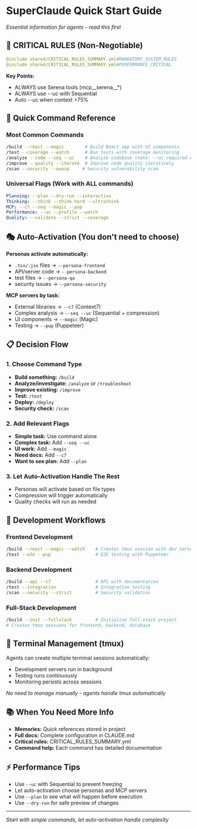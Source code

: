 # SuperClaude Quick Start Guide
*Essential information for agents - read this first*

## 🚨 CRITICAL RULES (Non-Negotiable)
```yaml
@include shared/CRITICAL_RULES_SUMMARY.yml#MANDATORY_SYSTEM_RULES
@include shared/CRITICAL_RULES_SUMMARY.yml#PERFORMANCE_CRITICAL
```

**Key Points:**
- ALWAYS use Serena tools (mcp__serena__*)
- ALWAYS use --uc with Sequential
- Auto --uc when context >75%

## 🎯 Quick Command Reference

### Most Common Commands
```bash
/build --react --magic        # Build React app with UI components
/test --coverage --watch      # Run tests with coverage monitoring  
/analyze --code --seq --uc    # Analyze codebase (note: --uc required with --seq)
/improve --quality --iterate  # Improve code quality iteratively
/scan --security --owasp     # Security vulnerability scan
```

### Universal Flags (Work with ALL commands)
```yaml
Planning: --plan --dry-run --interactive
Thinking: --think --think-hard --ultrathink  
MCP: --c7 --seq --magic --pup
Performance: --uc --profile --watch
Quality: --validate --strict --coverage
```

## 🎭 Auto-Activation (You don't need to choose)

**Personas activate automatically:**
- `.tsx/.jsx` files → `--persona-frontend`
- API/server code → `--persona-backend`  
- test files → `--persona-qa`
- security issues → `--persona-security`

**MCP servers by task:**
- External libraries → `--c7` (Context7)
- Complex analysis → `--seq --uc` (Sequential + compression)
- UI components → `--magic` (Magic)
- Testing → `--pup` (Puppeteer)

## 📋 Decision Flow

### 1. Choose Command Type
- **Build something:** `/build`
- **Analyze/investigate:** `/analyze` or `/troubleshoot`  
- **Improve existing:** `/improve`
- **Test:** `/test`
- **Deploy:** `/deploy`
- **Security check:** `/scan`

### 2. Add Relevant Flags
- **Simple task:** Use command alone
- **Complex task:** Add `--seq --uc`
- **UI work:** Add `--magic`
- **Need docs:** Add `--c7`
- **Want to see plan:** Add `--plan`

### 3. Let Auto-Activation Handle The Rest
- Personas will activate based on file types
- Compression will trigger automatically
- Quality checks will run as needed

## 🔧 Development Workflows

### Frontend Development
```bash
/build --react --magic --watch    # Creates tmux session with dev server
/test --e2e --pup                 # E2E testing with Puppeteer
```

### Backend Development  
```bash
/build --api --c7                 # API with documentation
/test --integration               # Integration testing
/scan --security --strict         # Security validation
```

### Full-Stack Development
```bash
/build --init --fullstack         # Initialize full-stack project
# Creates tmux sessions for frontend, backend, database
```

## 🚀 Terminal Management (tmux)
Agents can create multiple terminal sessions automatically:
- Development servers run in background
- Testing runs continuously  
- Monitoring persists across sessions

*No need to manage manually - agents handle tmux automatically*

## 📚 When You Need More Info
- **Memories:** Quick references stored in project
- **Full docs:** Complete configuration in CLAUDE.md
- **Critical rules:** CRITICAL_RULES_SUMMARY.yml
- **Command help:** Each command has detailed documentation

## ⚡ Performance Tips
- Use `--uc` with Sequential to prevent freezing
- Let auto-activation choose personas and MCP servers
- Use `--plan` to see what will happen before execution
- Use `--dry-run` for safe preview of changes

---
*Start with simple commands, let auto-activation handle complexity*